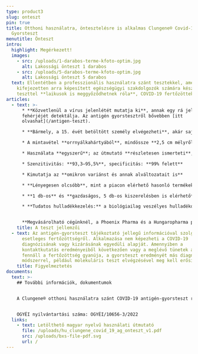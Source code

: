```yaml
---
type: product3
slug: onteszt
pin: true
title: Otthoni használatra, öntesztelésre is alkalmas Clungene® Covid-19 Antigén
  Gyorsteszt
menutitle: Önteszt
intro:
  highlight: Megérkezett!
  images:
    - src: /uploads/1-darabos-terme-kfoto-optim.jpg
      alt: Lakossági önteszt 1 darabos
    - src: /uploads/5-darabos-terme-kfoto-optim.jpg
      alt: Lakossági önteszt 5 darabos
  text: Ellentétben a professzionális használatra szánt tesztekkel, amelyek
    kifejezetten arra képesített egészségügyi szakdolgozók számára készültek, e
    teszttel **laikusok is meggyőződhetnek róla**, COVID-19 fertőzöttek-e.
articles:
  - text: >-
      * **Közvetlenül a vírus jelenlétét mutatja ki**, annak egy rá jellemző
      fehérjéjét detektálja. Az antigén gyorstesztről bővebben [itt
      olvashat](/antigen-teszt).

      * **Bármely, a 15. évét betöltött személy elvégezheti**, akár saját maga ellenőrzésére, akár mások, például gyerekek, idősek tesztelésére.

      * A mintavétel **orrnyálkahártyából**, mindössze **2,5 cm mélyről** történik – e művelet sokkal kevésbé kellemetlen, mint az orrgarat, vagy szájgarat minta vételezése. Ellentétben a vírust nyálból, szájgaratból kimutató gyorstesztekkel, e termékre nem vonatkoznak használat előtti tilalmak. (Nyugodtan lehet a tesztelés előtt étkezni vagy dohányozni.)

      * Használata **egyszerű**; az útmutató **részletesen ismerteti**, miként tudják a tesztet laikusok is használni – a biológiai hulladék pedig külön, biztonságos tasakban helyezhető el.

      * Szenzitivitás: **93,3–95,5%**, specificitás: **99% felett**

      * Kimutatja az **omikron variánst és annak alváltozatait is**

      * **Lényegesen olcsóbb**, mint a piacon elérhető hasonló termékek

      * **1 db-os** és **gazdaságos, 5 db-os kiszerelésben is elérhető**

      * **Tudatos hulladékkezelés:** a biológiailag veszélyes hulladékot elhelyezendő a **tesztek tartalmaznak egy hulladékgyűjtő zsákot**, amelybe a teszt összes elemét és a levett mintát is bele lehet helyezni. Ezt követően **a zsák már közönséges háztartási hulladékként kezelhető**.


      **Megvásárolható cégünknél, a Phoenix Pharma és a Hungaropharma patikákban.**
    title: A teszt jellemzői
  - text: Az antigén-gyorsteszt tájékoztató jellegű információval szolgál az
      esetleges fertőzöttségről. Alkalmazása nem képezheti a COVID-19
      diagnózisának vagy kizárásának egyedüli alapját. Amennyiben a
      kontaktkutatás eredményeiből következően vagy a meglévő tünetek alapján
      fennáll a fertőzöttség gyanúja, a gyorsteszt eredményét más diagnosztikai
      módszerrel, például molekuláris teszt elvégzésével meg kell erősíteni.
    title: Figyelmeztetés
documents:
  text: >-
    ## További információk, dokumentumok


    A Clungene® otthoni használatra szánt COVID-19 antigén-gyorsteszt rendelkezik EU megfelelőségi nyilatkozattal, a termék az Európai Unióban regisztrálva van.


    OGYÉI nyilvántartási száma: OGYÉI/10656-3/2022
  links:
    - text: Letölthető magyar nyelvű használati útmutató
      file: /uploads/hu_clungene_covid_19_ag_onteszt_v1.pdf
      src: /uploads/bxs-file-pdf.svg
      url: /
---
```

